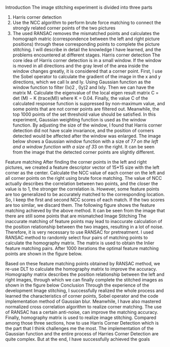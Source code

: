 Introduction
The image stitching experiment is divided into three parts
1. Harris corner detection
2. Use the NCC algorithm to perform brute force matching to connect the strongly related
corner points of the two pictures
3. The used RANSAC removes the mismatched points and calculates the homograph matric
(correspondence between the left and right picture positions) through these
corresponding points to complete the picture stitching.
I will describe in detail the knowledge I have learned, and the problems encountered at different stages.
Harris corner detection
The core idea of Harris corner detection is in a small window. If the window is moved in all directions and the gray level of the area inside the window changes greatly, it is considered that a corner point.
First, I use the Sobel operator to calculate the gradient of the image in the x and y directions, which we call Ix and Iy.
Using Gaussian function as the window function to filter (Ix)2 , (Iy)2 and IxIy. Then we can have the matrix M.
Calculate the eigenvalue of the local eigen result matrix C = det (M) − K (trace(M)) where K = 0.04.
Finally, the value C of the calculated response function is suppressed by non-maximum value, and some points that are not corner points are filtered out. Meanwhile, the top 1000 points of the set threshold value should be satisfied.
In this experiment, Gaussian weighting function is used as the window function. By adjusting the size of the window, I found that Harris corner detection did not have scale invariance, and the position of corners detected would be affected after the window was enlarged. The image below shows a Gaussian window function with a size of 7*7 on the left and a window function with a size of 3*3 on the right. It can be seen from the image that the detected corner points are slightly different.
  
 Feature matching
After finding the corner points in the left and right pictures, we created a feature descriptor vector of 15*15 size with the left corner as the center. Calculate the NCC value of each corner on the left and all corner points on the right using brute force matching. The value of NCC actually describes the correlation between two points, and the closer the value is to 1, the stronger the correlation is. However, some feature points are too generalized to be accurately matched to the corresponding location. So, I keep the first and second NCC scores of each match. If the two scores are too similar, we discard them. The following figure shows the feature matching achieved by the above method. It can be seen from the image that there are still some points that are mismatched
Image Stitching
The inaccurate matching of feature points may lead to inaccurate calculation of the position relationship between the two images, resulting in a lot of noise. Therefore, it is very necessary to use RANSAC for pretreatment. I used RANSAC method to randomly select four pairs of matching points to calculate the homography matrix. The matrix is used to obtain the Inlier feature matching pairs. After 1000 iterations the optimal feature matching points are shown in the figure below.
                  
Based on these feature matching points obtained by RANSAC method, we re-use DLT to calculate the homography matrix to improve the accuracy. Homography matrix describes the position relationship between the left and right images, through which we can finally complete the stitched images as shown in the figure below
 Conclusion
Through the experience of the development Image stitching, I successfully realized the
whole process and learned the characteristics of corner points, Sobel operator and the
code implementation method of Gaussian blur. Meanwhile, I have also mastered
normalized cross correlation algorithm to realize corner matching. The use of RANSAC
has a certain anti-noise, can improve the matching accuracy. Finally, homography matrix
is used to realize image stitching.
Compared among those three sections, how to use Harris Corner Detection which is the
part that I think challenges me the most. The implementation of the Gaussian function
and the entire process of Harries Corner Detection are quite complex. But at the end, I
have successfully achieved the goals
